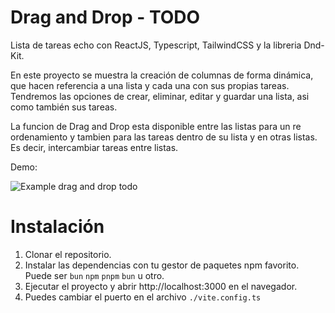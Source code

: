 # Drag and Drop - TODO

Lista de tareas echo con ReactJS, Typescript, TailwindCSS y la libreria Dnd-Kit.

En este proyecto se muestra la creación de columnas de forma dinámica, que hacen referencia a una lista y cada una con sus propias tareas. Tendremos las opciones de crear, eliminar, editar y guardar una lista, asi como también sus tareas. 

La funcion de Drag and Drop esta disponible entre las listas para un re ordenamiento y tambien para las tareas dentro de su lista y en otras listas. Es decir, intercambiar tareas entre listas. 

Demo:

![Example drag and drop todo](https://firebasestorage.googleapis.com/v0/b/storage-images-5578f.appspot.com/o/GLOBAL%2Fdnd-todo%2FRecording.gif?alt=media&token=f706a1e4-7cea-4109-9d80-34b37818422b)


# Instalación
1. Clonar el repositorio.
2. Instalar las dependencias con tu gestor de paquetes npm favorito. Puede ser `bun` `npm` `pnpm` `bun` u otro.
3. Ejecutar el proyecto y abrir http://localhost:3000 en el navegador.
4. Puedes cambiar el puerto en el archivo `./vite.config.ts`